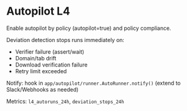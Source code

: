 # Autopilot L4

Enable autopilot by policy (autopilot=true) and policy compliance.

Deviation detection stops runs immediately on:
- Verifier failure (assert/wait)
- Domain/tab drift
- Download verification failure
- Retry limit exceeded

Notify: hook in `app/autopilot/runner.AutoRunner.notify()` (extend to Slack/Webhooks as needed)

Metrics: `l4_autoruns_24h`, `deviation_stops_24h`

